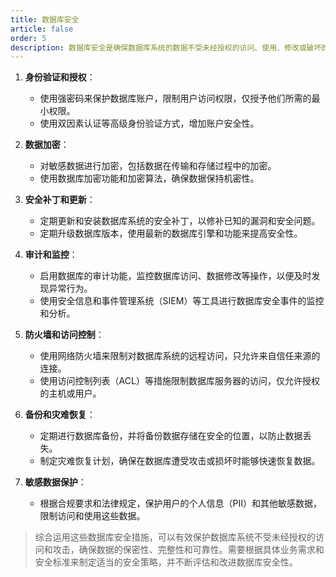 ```yaml
---
title: 数据库安全
article: false
order: 5
description: 数据库安全是确保数据库系统的数据不受未经授权的访问、使用、修改或破坏的过程。以下是一些常见的数据库安全措施：
---
```


1. **身份验证和授权**：
   - 使用强密码来保护数据库账户，限制用户访问权限，仅授予他们所需的最小权限。
   - 使用双因素认证等高级身份验证方式，增加账户安全性。

2. **数据加密**：
   - 对敏感数据进行加密，包括数据在传输和存储过程中的加密。
   - 使用数据库加密功能和加密算法，确保数据保持机密性。

3. **安全补丁和更新**：
   - 定期更新和安装数据库系统的安全补丁，以修补已知的漏洞和安全问题。
   - 定期升级数据库版本，使用最新的数据库引擎和功能来提高安全性。

4. **审计和监控**：
   - 启用数据库的审计功能，监控数据库访问、数据修改等操作，以便及时发现异常行为。
   - 使用安全信息和事件管理系统（SIEM）等工具进行数据库安全事件的监控和分析。

5. **防火墙和访问控制**：
   - 使用网络防火墙来限制对数据库系统的远程访问，只允许来自信任来源的连接。
   - 使用访问控制列表（ACL）等措施限制数据库服务器的访问，仅允许授权的主机或用户。

6. **备份和灾难恢复**：
   - 定期进行数据库备份，并将备份数据存储在安全的位置，以防止数据丢失。
   - 制定灾难恢复计划，确保在数据库遭受攻击或损坏时能够快速恢复数据。

7. **敏感数据保护**：
   - 根据合规要求和法律规定，保护用户的个人信息（PII）和其他敏感数据，限制访问和使用这些数据。

> 综合运用这些数据库安全措施，可以有效保护数据库系统不受未经授权的访问和攻击，确保数据的保密性、完整性和可靠性。需要根据具体业务需求和安全标准来制定适当的安全策略，并不断评估和改进数据库安全性。
